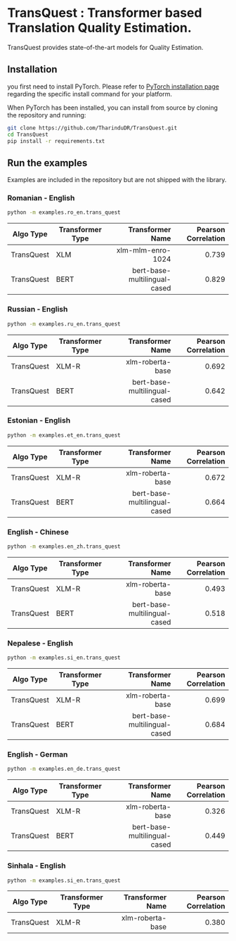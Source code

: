 # TransQuest : Transformer based Translation Quality Estimation. 

TransQuest provides state-of-the-art models for Quality Estimation.

## Installation
you first need to install PyTorch.
Please refer to [PyTorch installation page](https://pytorch.org/get-started/locally/#start-locally) regarding the specific install command for your platform.

When PyTorch has been installed, you can install from source by cloning the repository and running:

```bash
git clone https://github.com/TharinduDR/TransQuest.git
cd TransQuest
pip install -r requirements.txt
```

## Run the examples
Examples are included in the repository but are not shipped with the library.

### Romanian - English 
```bash
python -m examples.ro_en.trans_quest
```

Algo Type   | Transformer Type  | Transformer Name             | Pearson Correlation | 
------------| ----------------- |-----------------------------:| -------------------:| 
TransQuest  | XLM               | xlm-mlm-enro-1024            | 0.739               | 
TransQuest  | BERT              | bert-base-multilingual-cased | 0.829               | 


### Russian - English 
```bash
python -m examples.ru_en.trans_quest
```

Algo Type   | Transformer Type  | Transformer Name             | Pearson Correlation | 
------------| ----------------- |-----------------------------:| -------------------:| 
TransQuest  | XLM-R             | xlm-roberta-base             | 0.692               | 
TransQuest  | BERT              | bert-base-multilingual-cased | 0.642               | 

### Estonian - English 
```bash
python -m examples.et_en.trans_quest
```

Algo Type   | Transformer Type  | Transformer Name             | Pearson Correlation | 
------------| ----------------- |-----------------------------:| -------------------:| 
TransQuest  | XLM-R             | xlm-roberta-base             | 0.672               | 
TransQuest  | BERT              | bert-base-multilingual-cased | 0.664               | 

### English - Chinese
```bash
python -m examples.en_zh.trans_quest
```

Algo Type   | Transformer Type  | Transformer Name             | Pearson Correlation | 
------------| ----------------- |-----------------------------:| -------------------:| 
TransQuest  | XLM-R             | xlm-roberta-base             | 0.493               |
TransQuest  | BERT              | bert-base-multilingual-cased | 0.518               |  


### Nepalese - English 
```bash
python -m examples.si_en.trans_quest
```

Algo Type   | Transformer Type  | Transformer Name             | Pearson Correlation | 
------------| ----------------- |-----------------------------:| -------------------:| 
TransQuest  | XLM-R             | xlm-roberta-base             | 0.699               | 
TransQuest  | BERT              | bert-base-multilingual-cased | 0.684               | 


### English - German 
```bash
python -m examples.en_de.trans_quest
```

Algo Type   | Transformer Type  | Transformer Name             | Pearson Correlation | 
------------| ----------------- |-----------------------------:| -------------------:| 
TransQuest  | XLM-R             | xlm-roberta-base             | 0.326               | 
TransQuest  | BERT              | bert-base-multilingual-cased | 0.449               | 


### Sinhala - English 
```bash
python -m examples.si_en.trans_quest
```

Algo Type   | Transformer Type  | Transformer Name  | Pearson Correlation | 
------------| ----------------- |------------------:| -------------------:| 
TransQuest  | XLM-R             | xlm-roberta-base  | 0.380               | 